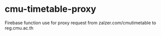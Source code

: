 # cmu-timetable-proxy
Firebase function use for proxy request from zalzer.com/cmutimetable to reg.cmu.ac.th
